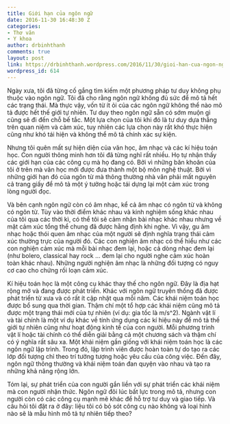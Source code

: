 ```yaml
---
title: Giới hạn của ngôn ngữ
date: 2016-11-30 16:48:30 Z
categories:
- Thơ văn
- Y khoa
author: drbinhthanh
comments: true
layout: post
link: https://drbinhthanh.wordpress.com/2016/11/30/gioi-han-cua-ngon-ngu/
wordpress_id: 614
---
```


Ngày xưa, tôi đã từng cố gắng tìm kiếm một phương pháp tư duy không phụ thuộc vào ngôn ngữ. Tôi đã cho rằng ngôn ngữ không đủ sức để mô tả hết các trạng thái. Mà thực vậy, vốn từ ít ỏi của các ngôn ngữ không thể nào mô tả được hết thế giới tự nhiên. Tư duy theo ngôn ngữ sẵn có sớm muộn gì cũng sẽ đi đến chỗ bế tắc. Một lựa chọn của tôi khi đó là tư duy dựa thẳng trên quan niệm và cảm xúc, tuy nhiên các lựa chọn này rất khó thực hiện cũng như khó tái hiện và không thể mô tả chính xác sự kiện.




<!-- more -->


Nhưng tôi quên mất sự hiện diện của văn học, âm nhạc và các kí hiệu toán học. Con người thông minh hơn tôi đã từng nghĩ rất nhiều. Họ tự nhận thấy các giới hạn của các công cụ mà họ đang có. Bởi vì những băn khoăn của tôi ở trên mà văn học mới được đưa thành một bộ môn nghệ thuật. Bởi vì những giới hạn đó của ngôn từ mà thông thường nhà văn phải mất nguyên cả trang giấy để mô tả một ý tưởng hoặc tái dựng lại một cảm xúc trong lòng người đọc.

Và bên cạnh ngôn ngữ còn có âm nhạc, kể cả âm nhạc có ngôn từ và không có ngôn từ. Tùy vào thời điểm khác nhau và kinh nghiệm sống khác nhau của tôi qua các thời kì, có thể tôi sẽ cảm nhận bài nhạc khác nhau nhưng về mặt cảm xúc tổng thể chung đã được hằng định khi nghe. Vì vậy, gu âm nhạc hoặc thói quen âm nhạc của một người sẽ định nghĩa trạng thái cảm xúc thường trực của người đó. Các con nghiện âm nhạc có thể hiểu như các con nghiện cảm xúc mà mỗi bài nhạc đem lại, hoặc cả dòng nhạc đem lại (như bolero, classical hay rock ... đem lại cho người nghe cảm xúc hoàn toàn khác nhau). Những người nghiện âm nhạc là những đối tượng có nguy cơ cao cho chứng rối loạn cảm xúc.

Kí hiệu toán học là một công cụ khác thay thế cho ngôn ngữ. Đây là địa hạt rộng mở và đang được phát triển. Khác với ngôn ngữ truyền thống đã được phát triển từ xưa và có rất ít cập nhật qua mỗi năm. Các khái niệm toán học được bổ sung qua thời gian. Thậm chí một tổ hợp các khái niệm cũng mô tả được một trạng thái mới của tự nhiên (ví dụ: gia tốc là m/s^2). Ngành vật lí và tài chính là một ví dụ khác về tính ứng dụng các kí hiệu này để mô tả thế giới tự nhiên cũng như hoạt động kinh tế của con người. Mỗi phương trình vật lí hoặc tài chính có thể diễn giải bằng cả một chương sách và thậm chí có ý nghĩa rất sâu xa. Một khái niệm gần giống với khái niệm toán học là các ngôn ngữ lập trình. Trong đó, lập trình viên được hoàn toàn tự do tạo ra các lớp đối tượng chỉ theo trí tưởng tượng hoặc yêu cầu của công việc. Đến đây, ngôn ngữ thông thường và khái niệm toán đan quyện vào nhau và tạo ra những khả năng rộng lớn.

Tóm lại, sự phát triển của con người gắn liền với sự phát triển các khái niệm mà con người nhận thức. Ngôn ngữ đôi lúc bất lực trong mô tả, nhưng con người còn có các công cụ mạnh mẽ khác để hỗ trợ tư duy và giao tiếp. Và câu hỏi tôi đặt ra ở đây: liệu tôi có bỏ sót công cụ nào không và loại hình nào sẽ là mẫu hình mô tả tự nhiên tiếp theo?
